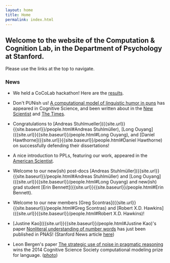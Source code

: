```yaml
---
layout: home
title: Home
permalink: index.html
---
```


## Welcome to the website of the Computation & Cognition Lab, in the Department of Psychology at Stanford.

Please use the links at the top to navigate.

### News

* We held a CoCoLab hackathon! Here are the [results]({{site.url}}{{site.baseurl}}/hackathon.html).

* Don't PUNish us! [A computational model of linguistic humor in puns](//cocolab.stanford.edu/papers/KaoEtAl2015-CognitiveScience.pdf) has appeared in Cognitive Science, and been written about in the [New Scientist](https://www.newscientist.com/article/dn28036-think-youre-punny-computer-that-can-tell-how-good-a-joke-is/) and [The Times](//cocolab.stanford.edu/papers/TIM_20150815_null_null_01_25.pdf).

* Congratulations to [Andreas Stuhlmueller]({{site.url}}{{site.baseurl}}/people.html#Andreas Stuhlmüller), [Long Ouyang]({{site.url}}{{site.baseurl}}/people.html#Long Ouyang), and [Daniel Hawthorne]({{site.url}}{{site.baseurl}}/people.html#Daniel Hawthorne) on successfully defending their dissertations!

* A nice introduction to PPLs, featuring our work, appeared in the [American Scientist](http://www.americanscientist.org/libraries/documents/20158411291411312-2015-09Hayes.pdf).

* Welcome to our new(ish) post-docs [Andreas Stuhlmüller]({{site.url}}{{site.baseurl}}/people.html#Andreas Stuhlmüller) and [Long Ouyang]({{site.url}}{{site.baseurl}}/people.html#Long Ouyang) and new(ish) grad student [Erin Bennett]({{site.url}}{{site.baseurl}}/people.html#Erin Bennett). 

* Welcome to our new members [Greg Scontras]({{site.url}}{{site.baseurl}}/people.html#Greg Scontras) and [Robert X.D. Hawkins]({{site.url}}{{site.baseurl}}/people.html#Robert X.D. Hawkins)!

* [Justine Kao]({{site.url}}{{site.baseurl}}/people.html#Justine Kao)'s paper [Nonliteral understanding of number words](//cocolab.stanford.edu/papers/PNAS-2014-KaoEtAl.pdf) has just been published in PNAS! (Stanford News article [here](//news.stanford.edu/news/2014/august/language-figurative-goodman-080614.html))

* Leon Bergen's paper [The strategic use of noise in pragmatic reasoning](//web.mit.edu/bergen/www/papers/BergenGoodman2014.pdf) wins the 2014 Cognitive Science Society computational modeling prize for language. ([photo](https://cogsciconference.shutterfly.com/11))
